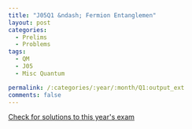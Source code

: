 ```yaml
---
title: "J05Q1 &ndash; Fermion Entanglemen"
layout: post
categories:
  - Prelims
  - Problems
tags:
  - QM
  - J05
  - Misc Quantum

permalink: /:categories/:year/:month/Q1:output_ext
comments: false
---
```

<object data="2005J1Q.pdf" type="application/pdf" width="100%" height="500"></object>
<div class="message"><a href='https://princetonprelim.com/prelim/14/'>Check for solutions to this year's exam</a></div>